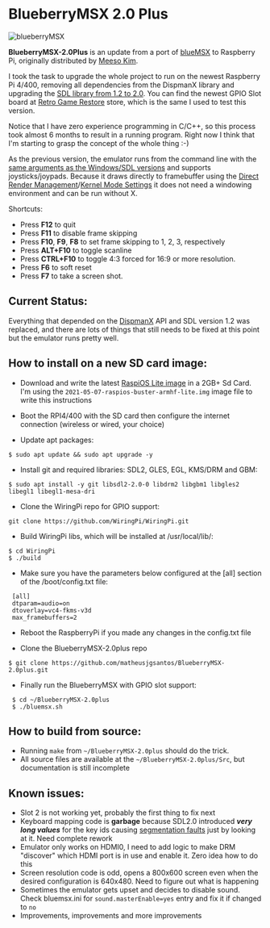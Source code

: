 BlueberryMSX 2.0 Plus
============
![blueberryMSX](http://i.imgur.com/Tnq9vSY.png "blueberry")

**BlueberryMSX-2.0Plus** is an update from a port of [blueMSX](http://bluemsx.com/) to Raspberry Pi, originally distributed by [Meeso Kim](https://github.com/meesokim).

I took the task to upgrade the whole project to run on the newest Raspberry Pi 4/400, removing all dependencies from the DispmanX library and upgrading the [SDL library from 1.2 to 2.0](https://wiki.libsdl.org/MigrationGuide). You can find the newest GPIO Slot board at [Retro Game Restore](https://retrogamerestore.com/store/rpi400msx/) store, which is the same I used to test this version.

Notice that I have zero experience programming in C/C++, so this process took almost 6 months to result in a running program. Right now I think that I'm starting to grasp the concept of the whole thing :-)

As the previous version, the emulator runs from the command line with the [same arguments as the Windows/SDL versions](http://www.msxblue.com/manual/commandlineargs_c.htm0) and supports joysticks/joypads. Because it draws directly to framebuffer using the [Direct Render Management](https://www.kernel.org/doc/html/v4.15/gpu/introduction.html)/[Kernel Mode Settings](https://www.kernel.org/doc/html/v4.15/gpu/drm-kms.html) it does not need a windowing environment and can be run without X.

Shortcuts:

* Press **F12** to quit
* Press **F11** to disable frame skipping
* Press **F10**, **F9**, **F8** to set frame skipping to 1, 2, 3, respectively
* Press **ALT+F10** to toggle scanline
* Press **CTRL+F10** to toggle 4:3 forced for 16:9 or more resolution.
* Press **F6** to soft reset
* Press **F7** to take a screen shot.

Current Status:
--------------

Everything that depended on the [DispmanX](https://raspberry-projects.com/pi/programming-in-c/display/dispmanx-api/dispmanx-api-general) API and SDL version 1.2 was replaced, and there are lots of things that still needs to be fixed at this point but the emulator runs pretty well.

How to install on a new SD card image:
--------

 - Download and write the latest [RaspiOS Lite image](https://www.raspberrypi.org/software/operating-systems/) in a 2GB+ Sd Card. I'm using the `2021-05-07-raspios-buster-armhf-lite.img` image file to write this instructions

 - Boot the RPI4/400 with the SD card then configure the internet connection (wireless or wired, your choice)

 - Update apt packages:

 `$ sudo apt update && sudo apt upgrade -y`

 - Install git and required libraries: SDL2, GLES, EGL, KMS/DRM and GBM:

  `$ sudo apt install -y git libsdl2-2.0-0 libdrm2 libgbm1 libgles2 libegl1 libegl1-mesa-dri`

 - Clone the WiringPi repo for GPIO support:

  `git clone https://github.com/WiringPi/WiringPi.git`

 - Build WiringPi libs, which will be installed at /usr/local/lib/:
  ```
  $ cd WiringPi
  $ ./build
  ```

 - Make sure you have the parameters below configured at the [all] section of the /boot/config.txt file:
 ```
  [all]
  dtparam=audio=on
  dtoverlay=vc4-fkms-v3d
  max_framebuffers=2
 ```
 - Reboot the RaspberryPi if you made any changes in the config.txt file

 - Clone the BlueberryMSX-2.0plus repo

 `$ git clone https://github.com/matheusjgsantos/BlueberryMSX-2.0plus.git`

 - Finally run the BlueberryMSX with GPIO slot support:
 ```
  $ cd ~/BlueberryMSX-2.0plus
  $ ./bluemsx.sh
 ```

How to build from source:
-----------

- Running `make` from `~/BlueberryMSX-2.0plus` should do the trick.  
- All source files are available at the `~/BlueberryMSX-2.0plus/Src`, but documentation is still incomplete

Known issues:
-------
 - Slot 2 is not working yet, probably the first thing to fix next
 - Keyboard mapping code is **garbage** because SDL2.0 introduced ***very long values*** for the key ids causing [segmentation faults](https://stackoverflow.com/questions/30815857/sdl-keycodes-are-too-big-for-storage) just by looking at it. Need complete rework
 - Emulator only works on HDMI0, I need to add logic to make DRM "discover" which HDMI port is in use and enable it. Zero idea how to do this
 - Screen resolution code is odd, opens a 800x600 screen even when the desired configuration is 640x480. Need to figure out what is happening
 - Sometimes the emulator gets upset and decides to disable sound. Check bluemsx.ini for `sound.masterEnable=yes` entry and fix it if changed to `no`
 - Improvements, improvements and more improvements

